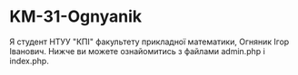 KM-31-Ognyanik
==============
Я студент НТУУ "КПІ" факультету прикладної математики, Огняник Ігор Іванович.
Нижче ви можете ознайомитись з файлами admin.php i index.php.
